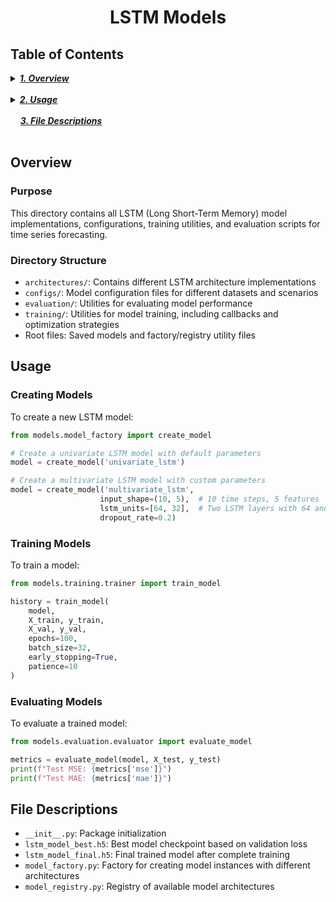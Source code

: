 <h1 align="center">LSTM Models</h1>

## Table of Contents

<details>
  <summary><a href="#overview"><i><b>1. Overview</b></i></a></summary>
  <div>
    &nbsp;&nbsp;&nbsp;&nbsp;&nbsp;&nbsp;&nbsp;&nbsp;&nbsp;&nbsp;<a href="#purpose">1.1. Purpose</a><br>
    &nbsp;&nbsp;&nbsp;&nbsp;&nbsp;&nbsp;&nbsp;&nbsp;&nbsp;&nbsp;<a href="#directory-structure">1.2. Directory Structure</a><br>
  </div>
</details>
&nbsp;

<details>
  <summary><a href="#usage"><i><b>2. Usage</b></i></a></summary>
  <div>
    &nbsp;&nbsp;&nbsp;&nbsp;&nbsp;&nbsp;&nbsp;&nbsp;&nbsp;&nbsp;<a href="#creating-models">2.1. Creating Models</a><br>
    &nbsp;&nbsp;&nbsp;&nbsp;&nbsp;&nbsp;&nbsp;&nbsp;&nbsp;&nbsp;<a href="#training-models">2.2. Training Models</a><br>
    &nbsp;&nbsp;&nbsp;&nbsp;&nbsp;&nbsp;&nbsp;&nbsp;&nbsp;&nbsp;<a href="#evaluating-models">2.3. Evaluating Models</a><br>
  </div>
</details>
&nbsp;

<div>
  &nbsp;&nbsp;&nbsp;&nbsp;<a href="#file-descriptions"><i><b>3. File Descriptions</b></i></a>
</div>
&nbsp;

## Overview

### Purpose
This directory contains all LSTM (Long Short-Term Memory) model implementations, configurations, training utilities, and evaluation scripts for time series forecasting.

### Directory Structure
- `architectures/`: Contains different LSTM architecture implementations
- `configs/`: Model configuration files for different datasets and scenarios
- `evaluation/`: Utilities for evaluating model performance
- `training/`: Utilities for model training, including callbacks and optimization strategies
- Root files: Saved models and factory/registry utility files

## Usage

### Creating Models
To create a new LSTM model:
```python
from models.model_factory import create_model

# Create a univariate LSTM model with default parameters
model = create_model('univariate_lstm')

# Create a multivariate LSTM model with custom parameters
model = create_model('multivariate_lstm', 
                    input_shape=(10, 5),  # 10 time steps, 5 features
                    lstm_units=[64, 32],  # Two LSTM layers with 64 and 32 units
                    dropout_rate=0.2)
```

### Training Models
To train a model:
```python
from models.training.trainer import train_model

history = train_model(
    model,
    X_train, y_train,
    X_val, y_val,
    epochs=100,
    batch_size=32,
    early_stopping=True,
    patience=10
)
```

### Evaluating Models
To evaluate a trained model:
```python
from models.evaluation.evaluator import evaluate_model

metrics = evaluate_model(model, X_test, y_test)
print(f"Test MSE: {metrics['mse']}")
print(f"Test MAE: {metrics['mae']}")
```

## File Descriptions
- `__init__.py`: Package initialization
- `lstm_model_best.h5`: Best model checkpoint based on validation loss
- `lstm_model_final.h5`: Final trained model after complete training
- `model_factory.py`: Factory for creating model instances with different architectures
- `model_registry.py`: Registry of available model architectures 